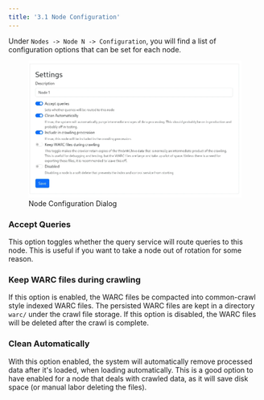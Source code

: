 ```yaml
---
title: '3.1 Node Configuration'
---
```


Under `Nodes -> Node N -> Configuration`, you will find a list of configuration options that can be set for each node.

<figure>
    <img src="node-config.webp" alt="Node Configuration" />
    <figcaption>Node Configuration Dialog</figcaption>
</figure>

### Accept Queries

This option toggles whether the query service will route queries to this node.  This is useful if you want to take 
a node out of rotation for some reason.

### Keep WARC files during crawling

If this option is enabled, the WARC files be compacted into common-crawl style indexed WARC files. 
The persisted WARC files are kept in a directory `warc/` under the crawl file storage. 
If this option is disabled,  the WARC files will be deleted after the crawl is complete.

### Clean Automatically

With this option enabled, the system will automatically remove processed data after it's loaded,
when loading automatically.  This is a good option to have enabled for a node that deals with
crawled data, as it will save disk space (or manual labor deleting the files).